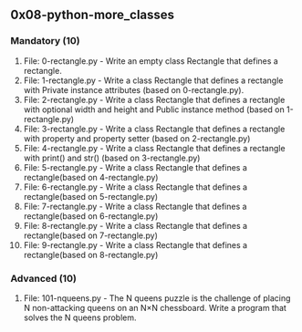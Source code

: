 ## 0x08-python-more_classes

### Mandatory (10)
1. File: 0-rectangle.py - Write an empty class Rectangle that defines a rectangle.
2. File: 1-rectangle.py - Write a class Rectangle that defines a rectangle with Private instance attributes (based on 0-rectangle.py).
3. File: 2-rectangle.py - Write a class Rectangle that defines a rectangle with optional width and height and Public instance method (based on 1-rectangle.py)
4. File: 3-rectangle.py - Write a class Rectangle that defines a rectangle with property and property setter (based on 2-rectangle.py)
5. File: 4-rectangle.py - Write a class Rectangle that defines a rectangle with print() and str() (based on 3-rectangle.py)
6. File: 5-rectangle.py - Write a class Rectangle that defines a rectangle(based on 4-rectangle.py)
7. File: 6-rectangle.py - Write a class Rectangle that defines a rectangle(based on 5-rectangle.py)
8. File: 7-rectangle.py - Write a class Rectangle that defines a rectangle(based on 6-rectangle.py)
9. File: 8-rectangle.py - Write a class Rectangle that defines a rectangle(based on 7-rectangle.py)
10. File: 9-rectangle.py - Write a class Rectangle that defines a rectangle(based on 8-rectangle.py)

### Advanced (10)
1. File: 101-nqueens.py - The N queens puzzle is the challenge of placing N non-attacking queens on an N×N chessboard. Write a program that solves the N queens problem.
